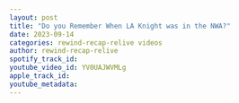 ```yaml
---
layout: post
title: "Do you Remember When LA Knight was in the NWA?"
date: 2023-09-14
categories: rewind-recap-relive videos
author: rewind-recap-relive
spotify_track_id: 
youtube_video_id: YV0UAJWVMLg
apple_track_id: 
youtube_metadata: 
---
```

